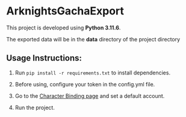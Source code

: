 # ArknightsGachaExport

This project is developed using **Python 3.11.6**.

The exported data will be in the **data** directory of the project directory

## Usage Instructions:

1. Run `pip install -r requirements.txt` to install dependencies.

2. Before using, configure your token in the config.yml file.

3. Go to the [Character Binding page](https://user.hypergryph.com/myCharacters) and set a default account.

4. Run the project.

